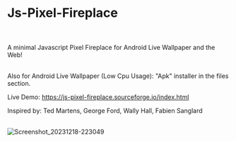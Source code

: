 # Js-Pixel-Fireplace<br><br>
A minimal Javascript Pixel Fireplace for Android Live Wallpaper and the Web!<br><br>

Also for Android Live Wallpaper (Low Cpu Usage): "Apk" installer in the files section. 

Live Demo: https://js-pixel-fireplace.sourceforge.io/index.html

Inspired by: Ted Martens, George Ford, Wally Hall, Fabien Sanglard<br><br>

![Screenshot_20231218-223049](https://github.com/lexterror/Js-Pixel-Fireplace/assets/16135535/9fd9f515-e7e7-4eae-8b72-32da7afbe537)
